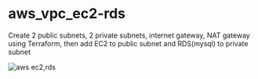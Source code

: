 # aws_vpc_ec2-rds
Create 2 public subnets, 2 private subnets, internet gateway, NAT gateway using Terraform, then add EC2 to public subnet and RDS(mysql) to private subnet

![aws ec2,rds](https://user-images.githubusercontent.com/43263676/209920440-3758b60b-b23f-4be6-851d-274ef4977b85.png)


